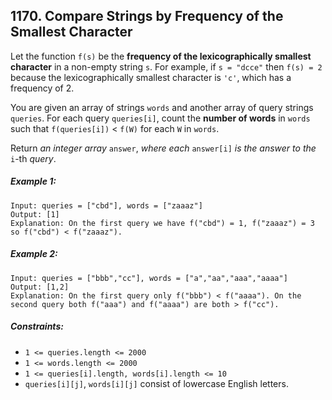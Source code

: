 ## 1170. Compare Strings by Frequency of the Smallest Character

Let the function ```f(s)``` be the **frequency of the lexicographically smallest character** in a non-empty string ```s```. For example, if ```s = "dcce"``` then ```f(s) = 2``` because the lexicographically smallest character is ```'c'```, which has a frequency of 2.

You are given an array of strings ```words``` and another array of query strings ```queries```. For each query ```queries[i]```, count the **number of words** in ```words``` such that ```f(queries[i])``` < ```f(W)``` for each ```W``` in ```words```.

Return *an integer array* ```answer```, *where each* ```answer[i]``` *is the answer to the* ```i```-th *query*.

##### Example 1:
```
Input: queries = ["cbd"], words = ["zaaaz"]
Output: [1]
Explanation: On the first query we have f("cbd") = 1, f("zaaaz") = 3 so f("cbd") < f("zaaaz").
```
##### Example 2:
```
Input: queries = ["bbb","cc"], words = ["a","aa","aaa","aaaa"]
Output: [1,2]
Explanation: On the first query only f("bbb") < f("aaaa"). On the second query both f("aaa") and f("aaaa") are both > f("cc").
```

##### Constraints:

* ```1 <= queries.length <= 2000```
* ```1 <= words.length <= 2000```
* ```1 <= queries[i].length, words[i].length <= 10```
* ```queries[i][j]```, ```words[i][j]``` consist of lowercase English letters.